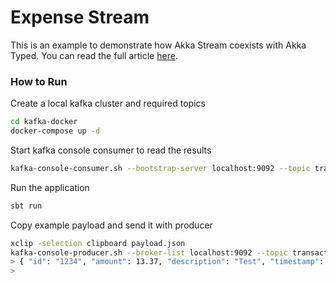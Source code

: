 # Expense Stream
This is an example to demonstrate how Akka Stream coexists with Akka Typed. You can read the full article [here](https://kaplan.dev/articles/akka-stream-coexistence-with-akka-typed/).

### How to Run
Create a local kafka cluster and required topics
```bash
cd kafka-docker
docker-compose up -d
```

Start kafka console consumer to read the results
```bash
kafka-console-consumer.sh --bootstrap-server localhost:9092 --topic transactions-destination
```

Run the application
```bash
sbt run
```

Copy example payload and send it with producer
```bash
xclip -selection clipboard payload.json
kafka-console-producer.sh --broker-list localhost:9092 --topic transactions-source
> { "id": "1234", "amount": 13.37, "description": "Test", "timestamp": 1589133043 }
>
```

